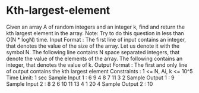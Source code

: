 # Kth-largest-element
Given an array A of random integers and an integer k, find and return the kth largest element in the array.
Note: Try to do this question in less than O(N * logN) time.
Input Format :
The first line of input contains an integer, that denotes the value of the size of the array. Let us denote it with the symbol N.
The following line contains N space separated integers, that denote the value of the elements of the array.
The following contains an integer, that denotes the value of k.
Output Format :
The first and only line of output contains the kth largest element
Constraints :
1 <= N, Ai, k <= 10^5
Time Limit: 1 sec
Sample Input 1 :
6
9 4 8 7 11 3
2
Sample Output 1 :
9
Sample Input 2 :
8
2 6 10 11 13 4 1 20
4
Sample Output 2 :
10
